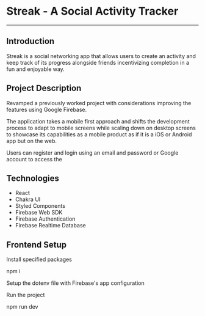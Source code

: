 # Streak - A Social Activity Tracker

***

## Introduction

Streak is a social networking app that allows users to create an activity and keep track of its progress alongside friends incentivizing completion in a fun and enjoyable way.

## Project Description

Revamped a previously worked project with considerations improving the features using Google Firebase. 

The application takes a mobile first approach and shifts the development process to adapt to mobile screens while scaling down on desktop screens to showcase its capabilities as a mobile product as if it is a iOS or Android app but on the web.

Users can register and login using an email and password or Google account to access the

## Technologies

- React
- Chakra UI
- Styled Components
- Firebase Web SDK
- Firebase Authentication
- Firebase Realtime Database

## Frontend Setup

Install specified packages

  npm i
  
Setup the dotenv file with Firebase's app configuration
  
Run the project

  npm run dev
  
